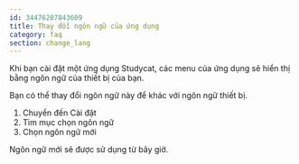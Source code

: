 ```yaml
---
id: 34476207843609
title: Thay đổi ngôn ngữ của ứng dụng
category: faq
section: change_lang
---
```


Khi bạn cài đặt một ứng dụng Studycat, các menu của ứng dụng sẽ hiển thị bằng ngôn ngữ của thiết bị của bạn.

Bạn có thể thay đổi ngôn ngữ này để khác với ngôn ngữ thiết bị.

1. Chuyển đến Cài đặt
2. Tìm mục chọn ngôn ngữ
3. Chọn ngôn ngữ mới

Ngôn ngữ mới sẽ được sử dụng từ bây giờ.

